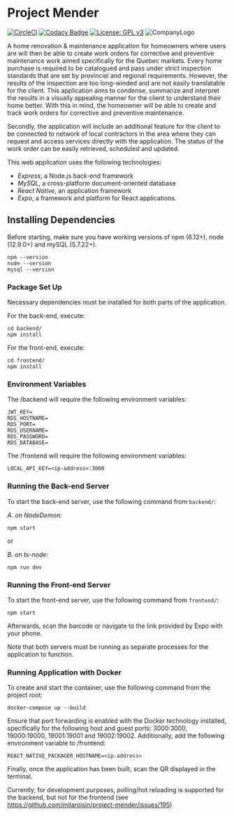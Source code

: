 # Project Mender
[![CircleCI](https://circleci.com/gh/milaroisin/project-mender/tree/master.svg?style=svg&circle-token=161d9b3dbb9771c1b5168d8b7ef2e8a2dbef19bf)](https://circleci.com/gh/milaroisin/project-mender/tree/master)
[![Codacy Badge](https://api.codacy.com/project/badge/Grade/0b0ecc9244c745a3b3c804f2226d5ae9)](https://www.codacy.com?utm_source=github.com&amp;utm_medium=referral&amp;utm_content=milaroisin/project-mender&amp;utm_campaign=Badge_Grade)
[![License: GPL v3](https://img.shields.io/badge/License-GPLv3-blue.svg)](https://www.gnu.org/licenses/gpl-3.0)
![CompanyLogo](https://user-images.githubusercontent.com/15717229/71537138-99bacf00-28e5-11ea-8b11-f4a575ee82ba.jpg)

A home renovation & maintenance application for homeowners where users are will then be able to create work orders for corrective and preventive maintenance work aimed specifically for the Quebec markets. Every home purchase is required to be catalogued and pass under strict inspection standards that are set by provincial and regional requirements. However, the results of the inspection are too long-winded and are not easily translatable for the client. This application aims to condense, summarize and interpret the results in a visually appealing manner for the client to understand their home better. With this in mind, the homeowner will be able to create and track work orders for corrective and preventive maintenance.

Secondly, the application will include an additional feature for the client to be connected to network of local contractors in the area where they can request and access services directly with the application. The status of the work order can be easily retrieved, scheduled and updated.

This web application uses the following technologies:

-   _Express_, a Node.js back-end framework
-   _MySQL_, a cross-platform document-oriented database
-   _React Native_, an application framework
-   _Expo_, a framework and platform for React applications.

## Installing Dependencies

Before starting, make sure you have working versions of npm (6.12+), node (12.9.0+) and mySQL (5.7.22+).

```shell
npm --version
node --version
mysql --version
```

### Package Set Up

Necessary dependencies must be installed for both parts of the application.

For the back-end, execute:

```shell
cd backend/
npm install
```

For the front-end, execute:

```shell
cd frontend/
npm install
```

### Environment Variables

The /backend will require the following environment variables:

```shell
JWT_KEY=
RDS_HOSTNAME=
RDS_PORT=
RDS_USERNAME=
RDS_PASSWORD=
RDS_DATABASE=
```

The /frontend will require the following environment variables:

```shell
LOCAL_API_KEY=<ip-address>:3000
```


### Running the Back-end Server

To start the back-end server, use the following command from `backend/`:

_A. on NodeDemon:_

```shell
npm start
```
or

_B. on ts-node:_

```shell
npm run dev
```


### Running the Front-end Server

To start the front-end server, use the following command from `frontend/`:

``` shell
npm start
```

Afterwards, scan the barcode or navigate to the link provided by Expo with your phone.

Note that both servers must be running as separate processes for the application to function.


### Running Application with Docker

To create and start the container, use the following command from the project root:

``` shell
docker-compose up --build
```

Ensure that port forwarding is enabled with the Docker technology installed, specifically for the following host and guest ports: 3000:3000, 19000:19000, 19001:19001 and 19002:19002.
Additionally, add the following environment variable to /frontend:

`REACT_NATIVE_PACKAGER_HOSTNAME=<ip-address>`

Finally, once the application has been built, scan the QR displayed in the terminal.

Currently, for development purposes, polling/hot reloading is supported for the backend, but not for the frontend (see https://github.com/milaroisin/project-mender/issues/195).
